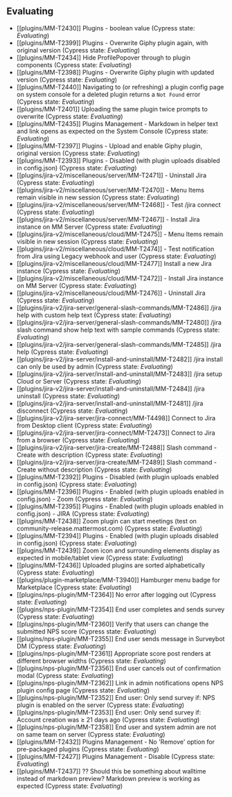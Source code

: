## Evaluating
<!-- #query page render [[template/cypress]] where status = "Active" and cypress = "Evaluating" limit 50 -->
* [[plugins/MM-T2430]] Plugins - boolean value (Cypress state: _Evaluating_)
* [[plugins/MM-T2399]] Plugins - Overwrite Giphy plugin again, with original version (Cypress state: _Evaluating_)
* [[plugins/MM-T2434]] Hide ProfilePopover through to plugin components (Cypress state: _Evaluating_)
* [[plugins/MM-T2398]] Plugins - Overwrite Giphy plugin with updated version (Cypress state: _Evaluating_)
* [[plugins/MM-T2440]] Navigating to (or refreshing) a plugin config page on system console for a deleted plugin returns a `Not Found` error (Cypress state: _Evaluating_)
* [[plugins/MM-T2401]] Uploading the same plugin twice prompts to overwrite (Cypress state: _Evaluating_)
* [[plugins/MM-T2435]] Plugins Management - Markdown in helper text and link opens as expected on the System Console (Cypress state: _Evaluating_)
* [[plugins/MM-T2397]] Plugins - Upload and enable Giphy plugin, original version (Cypress state: _Evaluating_)
* [[plugins/MM-T2393]] Plugins - Disabled (with plugin uploads disabled in config.json) (Cypress state: _Evaluating_)
* [[plugins/jira-v2/miscellaneous/server/MM-T2471]] - Uninstall Jira (Cypress state: _Evaluating_)
* [[plugins/jira-v2/miscellaneous/server/MM-T2470]] - Menu Items remain visible in new session (Cypress state: _Evaluating_)
* [[plugins/jira-v2/miscellaneous/server/MM-T2468]] - Test /jira connect (Cypress state: _Evaluating_)
* [[plugins/jira-v2/miscellaneous/server/MM-T2467]] - Install Jira instance on MM Server (Cypress state: _Evaluating_)
* [[plugins/jira-v2/miscellaneous/cloud/MM-T2475]] - Menu Items remain visible in new session (Cypress state: _Evaluating_)
* [[plugins/jira-v2/miscellaneous/cloud/MM-T2474]] - Test notification from Jira using Legacy webhook and user (Cypress state: _Evaluating_)
* [[plugins/jira-v2/miscellaneous/cloud/MM-T2477]] Install a new Jira instance (Cypress state: _Evaluating_)
* [[plugins/jira-v2/miscellaneous/cloud/MM-T2472]] - Install Jira instance on MM Server (Cypress state: _Evaluating_)
* [[plugins/jira-v2/miscellaneous/cloud/MM-T2476]] - Uninstall Jira (Cypress state: _Evaluating_)
* [[plugins/jira-v2/jira-server/general-slash-commands/MM-T2486]] /jira help with custom help text (Cypress state: _Evaluating_)
* [[plugins/jira-v2/jira-server/general-slash-commands/MM-T2480]] /jira slash command show help text with sample commands (Cypress state: _Evaluating_)
* [[plugins/jira-v2/jira-server/general-slash-commands/MM-T2485]] /jira help (Cypress state: _Evaluating_)
* [[plugins/jira-v2/jira-server/install-and-uninstall/MM-T2482]] /jira install can only be used by admin (Cypress state: _Evaluating_)
* [[plugins/jira-v2/jira-server/install-and-uninstall/MM-T2483]] /jira setup Cloud or Server (Cypress state: _Evaluating_)
* [[plugins/jira-v2/jira-server/install-and-uninstall/MM-T2484]] /jira uninstall (Cypress state: _Evaluating_)
* [[plugins/jira-v2/jira-server/install-and-uninstall/MM-T2481]] /jira disconnect (Cypress state: _Evaluating_)
* [[plugins/jira-v2/jira-server/jira-connect/MM-T4498]] Connect to Jira from Desktop client (Cypress state: _Evaluating_)
* [[plugins/jira-v2/jira-server/jira-connect/MM-T2473]] Connect to Jira from a browser (Cypress state: _Evaluating_)
* [[plugins/jira-v2/jira-server/jira-create/MM-T2488]] Slash command - Create with description (Cypress state: _Evaluating_)
* [[plugins/jira-v2/jira-server/jira-create/MM-T2489]] Slash command - Create without description (Cypress state: _Evaluating_)
* [[plugins/MM-T2392]] Plugins - Disabled (with plugin uploads enabled in config.json) (Cypress state: _Evaluating_)
* [[plugins/MM-T2396]] Plugins - Enabled (with plugin uploads enabled in config.json) - Zoom (Cypress state: _Evaluating_)
* [[plugins/MM-T2395]] Plugins - Enabled (with plugin uploads enabled in config.json) - JIRA (Cypress state: _Evaluating_)
* [[plugins/MM-T2438]] Zoom plugin can start meetings (test on community-release.mattermost.com) (Cypress state: _Evaluating_)
* [[plugins/MM-T2394]] Plugins - Enabled (with plugin uploads disabled in config.json) (Cypress state: _Evaluating_)
* [[plugins/MM-T2439]] Zoom icon and surrounding elements display as expected in mobile/tablet view (Cypress state: _Evaluating_)
* [[plugins/MM-T2436]] Uploaded plugins are sorted alphabetically (Cypress state: _Evaluating_)
* [[plugins/plugin-marketplace/MM-T3940]] Hamburger menu badge for Marketplace (Cypress state: _Evaluating_)
* [[plugins/nps-plugin/MM-T2364]] No error after logging out (Cypress state: _Evaluating_)
* [[plugins/nps-plugin/MM-T2354]] End user completes and sends survey (Cypress state: _Evaluating_)
* [[plugins/nps-plugin/MM-T2360]] Verify that users can change the submitted NPS score (Cypress state: _Evaluating_)
* [[plugins/nps-plugin/MM-T2355]] End user sends message in Surveybot DM (Cypress state: _Evaluating_)
* [[plugins/nps-plugin/MM-T2361]] Appropriate score post renders at different browser widths (Cypress state: _Evaluating_)
* [[plugins/nps-plugin/MM-T2356]] End user cancels out of confirmation modal (Cypress state: _Evaluating_)
* [[plugins/nps-plugin/MM-T2362]] Link in admin notifications opens NPS plugin config page (Cypress state: _Evaluating_)
* [[plugins/nps-plugin/MM-T2352]] End user: Only send survey if: NPS plugin is enabled on the server (Cypress state: _Evaluating_)
* [[plugins/nps-plugin/MM-T2353]] End user: Only send survey if: Account creation was ≥ 21 days ago (Cypress state: _Evaluating_)
* [[plugins/nps-plugin/MM-T2358]] End user and system admin are not on same team on server (Cypress state: _Evaluating_)
* [[plugins/MM-T2432]] Plugins Management - No 'Remove' option for pre-packaged plugins (Cypress state: _Evaluating_)
* [[plugins/MM-T2427]] Plugins Management - Disable (Cypress state: _Evaluating_)
* [[plugins/MM-T2437]] ?? Should this be something about walltime instead of markdown preview?  Markdown preview is working as expected (Cypress state: _Evaluating_)
<!-- /query -->
